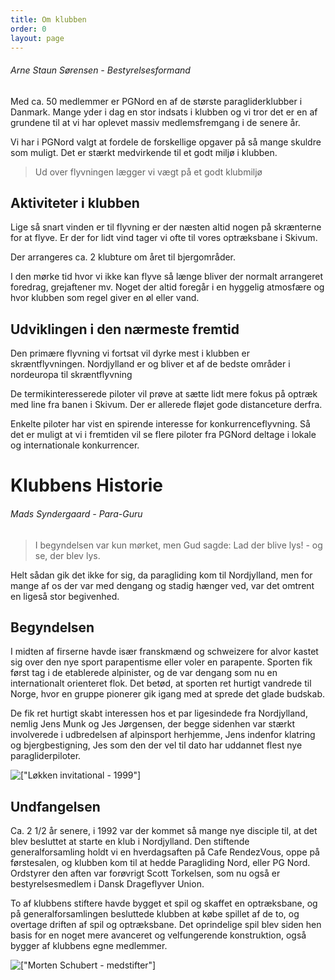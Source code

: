 ```yaml
---
title: Om klubben
order: 0
layout: page
---
```

###### Arne Staun Sørensen - Bestyrelsesformand
Med ca. 50 medlemmer er PGNord en af de største paragliderklubber i Danmark. Mange yder i dag en stor indsats i klubben og vi tror det er en af grundene til at vi har oplevet massiv medlemsfremgang i de senere år.

Vi har i PGNord valgt at fordele de forskellige opgaver på så mange skuldre som muligt. Det er stærkt medvirkende til et godt miljø i klubben.

> Ud over flyvningen lægger vi vægt på et godt klubmiljø

## Aktiviteter i klubben

Lige så snart vinden er til flyvning er der næsten altid nogen på skrænterne for at flyve. Er der for lidt vind tager vi ofte til vores optræksbane i Skivum.

Der arrangeres ca. 2 klubture om året til bjergområder.

I den mørke tid hvor vi ikke kan flyve så længe bliver der normalt arrangeret foredrag, grejaftener mv. Noget der altid foregår i en hyggelig atmosfære og hvor klubben som regel giver en øl eller vand.

## Udviklingen i den nærmeste fremtid

Den primære flyvning vi fortsat vil dyrke mest i klubben er skræntflyvningen. Nordjylland er og bliver et af de bedste områder i nordeuropa til skræntflyvning

De termikinteresserede piloter vil prøve at sætte lidt mere fokus på optræk med line fra banen i Skivum. Der er allerede fløjet gode distanceture derfra.

Enkelte piloter har vist en spirende interesse for konkurrenceflyvning. Så det er muligt at vi i fremtiden vil se flere piloter fra PGNord deltage i lokale og internationale konkurrencer.

# Klubbens Historie
###### Mads Syndergaard - Para-Guru
> I begyndelsen var kun mørket, men Gud sagde: Lad der blive lys! - og se, der blev lys.

Helt sådan gik det ikke for sig, da paragliding kom til Nordjylland, men for mange af os der var med dengang og stadig hænger ved, var det omtrent en ligeså stor begivenhed.

## Begyndelsen

I midten af firserne havde især franskmænd og schweizere for alvor kastet sig over den nye sport parapentisme eller voler en parapente. Sporten fik først tag i de etablerede alpinister, og de var dengang som nu en internationalt orienteret flok. Det betød, at sporten ret hurtigt vandrede til Norge, hvor en gruppe pionerer gik igang med at sprede det glade budskab.

De fik ret hurtigt skabt interessen hos et par ligesindede fra Nordjylland, nemlig Jens Munk og Jes Jørgensen, der begge sidenhen var stærkt involverede i udbredelsen af alpinsport herhjemme, Jens indenfor klatring og bjergbestigning, Jes som den der vel til dato har uddannet flest nye paragliderpiloter.

![["Løkken invitational - 1999"]](../assets/images/lokken_invitational.jpg)
## Undfangelsen

Ca. 2 1/2 år senere, i 1992 var der kommet så mange nye disciple til, at det blev besluttet at starte en klub i Nordjylland. Den stiftende generalforsamling holdt vi en hverdagsaften på Cafe RendezVous, oppe på førstesalen, og klubben kom til at hedde Paragliding Nord, eller PG Nord. Ordstyrer den aften var forøvrigt Scott Torkelsen, som nu også er bestyrelsesmedlem i Dansk Drageflyver Union.

To af klubbens stiftere havde bygget et spil og skaffet en optræksbane, og på generalforsamlingen besluttede klubben at købe spillet af de to, og overtage driften af spil og optræksbane. Det oprindelige spil blev siden hen basis for en noget mere avanceret og velfungerende konstruktion, også bygger af klubbens egne medlemmer.

![["Morten Schubert - medstifter"]](../assets/images/morten_stifter.jpg)
